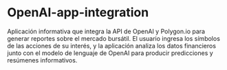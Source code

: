 # OpenAI-app-integration
Aplicación informativa que integra la API de OpenAI y Polygon.io para generar reportes sobre el mercado bursátil. El usuario ingresa los símbolos de las acciones de su interés, y la aplicación analiza los datos financieros junto con el modelo de lenguaje de OpenAI para producir predicciones y resúmenes informativos.
